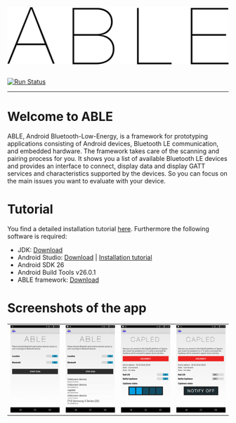 <table border="0">
<tr>
	<img src="https://github.com/Echtzeitsysteme/able/blob/puria-dev/android/Application/src/main/res/drawable-hdpi/able_logo.png" width="600px">
</tr>
</table>

[![Run Status](https://api.shippable.com/projects/5a2b9d4dcf141c0700bd1465/badge?branch=puria-dev)](https://app.shippable.com/github/Echtzeitsysteme/able)

***
# Welcome to ABLE
ABLE, Android Bluetooth-Low-Energy, is a framework for prototyping applications consisting of Android devices, Bluetooth LE communication, and embedded hardware. The framework takes care of the scanning and pairing process for you. It shows you a list of available Bluetooth LE devices and provides an interface to connect, display data and display GATT services and characteristics supported by the devices. So you can focus on the main issues you want to evaluate with your device.

# Tutorial
You find a detailed installation tutorial [here](https://github.com/Echtzeitsysteme/able/wiki/II.-Tutorial). Furthermore the following software is required:

* JDK: [Download](http://www.oracle.com/technetwork/java/javase/overview/index.html)
* Android Studio: [Download](https://developer.android.com/studio/#downloads) | [Installation tutorial](https://developer.android.com/studio/install)
* Android SDK 26
* Android Build Tools v26.0.1
* ABLE framework: [Download](https://github.com/Echtzeitsysteme/able/tree/master/android)

# Screenshots of the app
<table border="0">
<tr>
<td><img alt="ABLE SCAN" src="https://raw.githubusercontent.com/Echtzeitsysteme/able/puria-dev/android/screenshots/ABLE1.png" width="200px"/></td>
<td><img alt="ABLE STOP SCAN" src="https://raw.githubusercontent.com/Echtzeitsysteme/able/puria-dev/android/screenshots/ABLE2.png"   width="200px"/></td>
<td><img alt="ABLE CAPLED" src="https://raw.githubusercontent.com/Echtzeitsysteme/able/puria-dev/android/screenshots/ABLE3.png"   width="200px"/></td>
<td><img alt="ABLE CAPLED" src="https://raw.githubusercontent.com/Echtzeitsysteme/able/puria-dev/android/screenshots/ABLE4.png"   width="200px"/></td>
</tr>
</table>